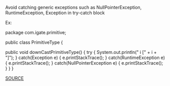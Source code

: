 Avoid catching generic exceptions such as NullPointerException, RuntimeException, Exception in try-catch block

Ex:
   
package com.igate.primitive;
    
public class PrimitiveType {
    
  public void downCastPrimitiveType() {
    try {
      System.out.println(" i [" + i + "]");
    } catch(Exception e) {
      e.printStackTrace();
    } catch(RuntimeException e) {
      e.printStackTrace();
    } catch(NullPointerException e) {
      e.printStackTrace();
    }
  } 
}

[SOURCE](https://pmd.github.io/pmd-5.3.3/pmd-java/rules/java/strictexception.html#AvoidCatchingGenericException)
